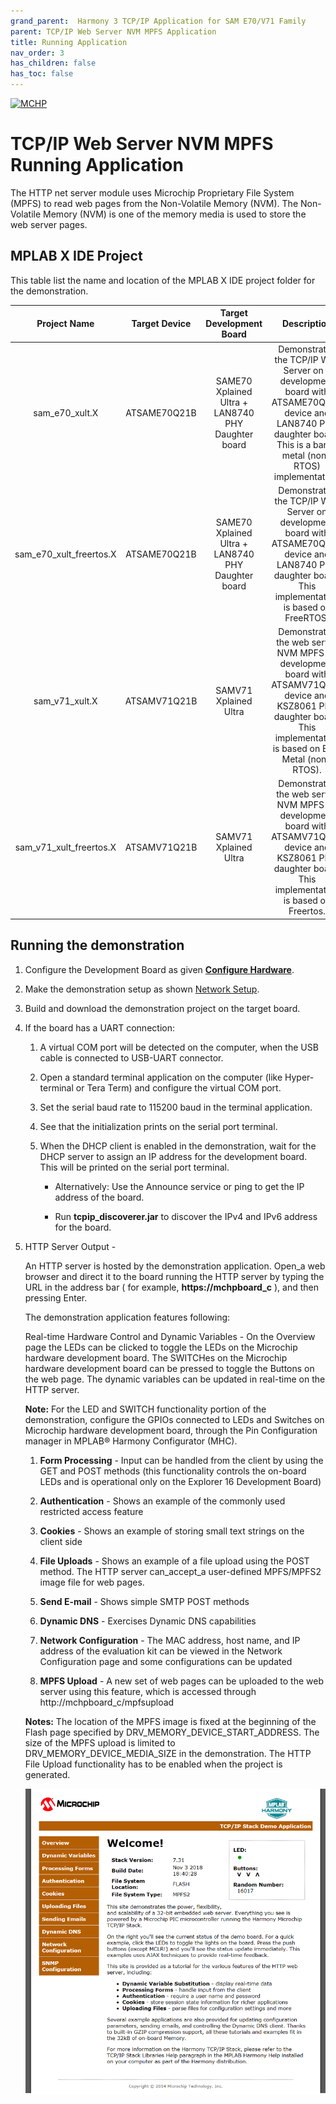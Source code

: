 ```yaml
---
grand_parent:  Harmony 3 TCP/IP Application for SAM E70/V71 Family
parent: TCP/IP Web Server NVM MPFS Application
title: Running Application
nav_order: 3
has_children: false
has_toc: false
---
```

[![MCHP](https://www.microchip.com/ResourcePackages/Microchip/assets/dist/images/logo.png)](https://www.microchip.com)

# TCP/IP Web Server NVM MPFS Running Application

The HTTP net server module uses Microchip Proprietary File System (MPFS) to read web pages from the Non-Volatile Memory (NVM). The Non-Volatile Memory (NVM) is one of the memory media is used to store the web server pages.

## MPLAB X IDE Project
This table list the name and location of the MPLAB X IDE project folder for the demonstration.

|Project Name|  Target Device|  Target Development Board | Description  |
|:-------------:|:---------:|:---------:|:---------:|
|sam_e70_xult.X | ATSAME70Q21B | SAME70 Xplained Ultra + LAN8740 PHY Daughter board |Demonstrates the TCP/IP Web Server on a development board with ATSAME70Q21B device and LAN8740 PHY daughter board. This is a bare-metal (non-RTOS) implementation.  |
|sam_e70_xult_freertos.X | ATSAME70Q21B | SAME70 Xplained Ultra + LAN8740 PHY Daughter board | Demonstrates the TCP/IP Web Server on development board with ATSAME70Q21B device and LAN8740 PHY daughter board. This implementation is based on FreeRTOS. |
|sam_v71_xult.X | ATSAMV71Q21B | SAMV71 Xplained Ultra | Demonstrates the web server NVM MPFS on development board with ATSAMV71Q21B device and KSZ8061 PHY daughter board. This implementation is based on Bare Metal (non-RTOS).  |
|sam_v71_xult_freertos.X | ATSAMV71Q21B | SAMV71 Xplained Ultra | Demonstrates the web server NVM MPFS on development board with ATSAMV71Q21B device and KSZ8061 PHY daughter board. This implementation is based on Freertos.  |


## Running the demonstration
1. Configure the Development Board as given  **[Configure Hardware](readme_hardware_configuration.md)**.

2. Make the demonstration setup as shown [Network Setup](../../readme.md).

3. Build and download the demonstration project on the target board.

4. If the board has a UART connection:

    1. A virtual COM port will be detected on the computer, when the USB cable is connected to USB-UART connector.

    2. Open a standard terminal application on the computer (like Hyper-terminal or Tera Term) and configure the virtual COM port.

    3. Set the serial baud rate to 115200 baud in the terminal application.

    4. See that the initialization prints on the serial port terminal.

    5. When the DHCP client is enabled in the demonstration, wait for the DHCP server to assign an IP address for the development board. This will be printed on the serial port terminal.

		* Alternatively: Use the Announce service or ping to get the IP address of the board.

        * Run **tcpip_discoverer.jar** to discover the IPv4 and IPv6 address for the board.
        
6. HTTP Server Output -

    An HTTP server is hosted by the demonstration application. Open_a web browser and direct it to the board running the HTTP server by typing the URL in the address bar ( for example, **https://mchpboard_c** ), and then pressing Enter. 

    The demonstration application features following: 

    Real-time Hardware Control and Dynamic Variables - On the Overview page the LEDs can be clicked to toggle the LEDs on the Microchip hardware development board. The SWITCHes on the Microchip hardware development board can be pressed to toggle the Buttons on the web page. The dynamic variables can be updated in real-time on the HTTP server. 

    **Note:**  For the LED and SWITCH functionality portion of the demonstration, configure the GPIOs connected to LEDs and Switches on Microchip hardware development board, through the Pin Configuration manager in MPLAB® Harmony Configurator (MHC).  

    1. **Form Processing** - Input can be handled from the client by using the GET and POST methods (this functionality controls the on-board LEDs and is operational only on the Explorer 16 Development Board)

    2. **Authentication** - Shows an example of the commonly used restricted access feature 
    
    3. **Cookies** - Shows an example of storing small text strings on the client side 

    4. **File Uploads** - Shows an example of a file upload using the POST method. The HTTP server can_accept_a user-defined MPFS/MPFS2 image file for web pages. 
    
    5. **Send E-mail** - Shows simple SMTP POST methods 

    6. **Dynamic DNS** - Exercises Dynamic DNS capabilities 
    
    7. **Network Configuration** - The MAC address, host name, and IP address of the evaluation kit can be viewed in the Network Configuration page and some configurations can be updated 
    
    8. **MPFS Upload** - A new set of web pages can be uploaded to the web server using this feature, which is accessed through http://mchpboard_c/mpfsupload 

    **Notes:**  The location of the MPFS image is fixed at the beginning of the Flash page specified by DRV_MEMORY_DEVICE_START_ADDRESS. The size of the MPFS upload is limited to DRV_MEMORY_DEVICE_MEDIA_SIZE in the demonstration. 
    The HTTP File Upload functionality has to be enabled when the project is generated. 
  
    ![tcpip_web_server_project](images/web_server_new_web_page.png)
